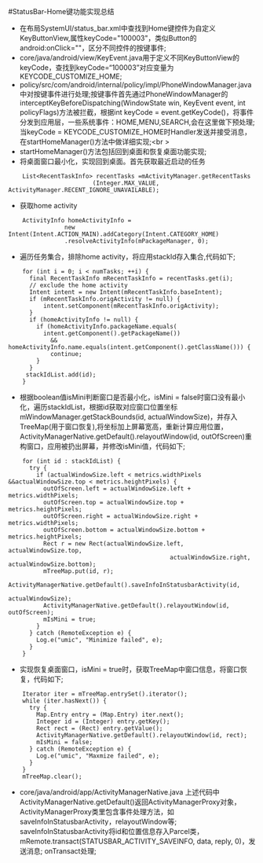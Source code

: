 
#StatusBar-Home键功能实现总结
- 在布局SystemUI/status_bar.xml中查找到Home键控件为自定义KeyButtonView,属性keyCode="100003"，类似Button的android:onClick=""，区分不同控件的按键事件;
- core/java/android/view/KeyEvent.java用于定义不同KeyButtonView的keyCode，查找到keyCode=“100003”对应变量为KEYCODE_CUSTOMIZE_HOME;
- policy/src/com/android/internal/policy/impl/PhoneWindowManager.java中对按键事件进行处理;按键事件首先通过PhoneWindowManager的interceptKeyBeforeDispatching(WindowState win, KeyEvent event, int policyFlags)方法被拦截，根据int keyCode = event.getKeyCode()，将事件分发到应用层，一些系统事件：HOME,MENU,SEARCH,会在这里做下预处理;
  当keyCode = KEYCODE_CUSTOMIZE_HOME时Handler发送并接受消息，在startHomeManager()方法中做详细实现;<br \>
- startHomeManager()方法包括回到桌面和恢复桌面功能实现;
- 将桌面窗口最小化，实现回到桌面。首先获取最近启动的任务
``` 
    List<RecentTaskInfo> recentTasks =mActivityManager.getRecentTasks
                        (Integer.MAX_VALUE, ActivityManager.RECENT_IGNORE_UNAVAILABLE);
``` 
- 获取home activity
``` 
    ActivityInfo homeActivityInfo =
                new Intent(Intent.ACTION_MAIN).addCategory(Intent.CATEGORY_HOME)
                .resolveActivityInfo(mPackageManager, 0);
``` 
- 遍历任务集合，排除home activity，将应用stackId存入集合,代码如下;
``` 
    for (int i = 0; i < numTasks; ++i) {
      final RecentTaskInfo mRecentTaskInfo = recentTasks.get(i);
      // exclude the home activity
      Intent intent = new Intent(mRecentTaskInfo.baseIntent);
      if (mRecentTaskInfo.origActivity != null) {
          intent.setComponent(mRecentTaskInfo.origActivity);
      }
      if (homeActivityInfo != null) {
        if (homeActivityInfo.packageName.equals(
          intent.getComponent().getPackageName())
            && homeActivityInfo.name.equals(intent.getComponent().getClassName())) {
            continue;
        }
      }
     stackIdList.add(id);
    }
``` 
- 根据boolean值isMini判断窗口是否最小化，isMini = false时窗口没有最小化，遍历stackIdList，根据id获取对应窗口位置坐标mWindowManager.getStackBounds(id, actualWindowSize)，并存入TreeMap(用于窗口恢复),将坐标加上屏幕宽高，重新计算应用位置，ActivityManagerNative.getDefault().relayoutWindow(id, outOfScreen)重构窗口，应用被扔出屏幕，并修改isMini值，代码如下;
``` 
    for (int id : stackIdList) {
      try {
        if (actualWindowSize.left < metrics.widthPixels &&actualWindowSize.top < metrics.heightPixels) {
          outOfScreen.left = actualWindowSize.left + metrics.widthPixels;
          outOfScreen.top = actualWindowSize.top + metrics.heightPixels;
          outOfScreen.right = actualWindowSize.right + metrics.widthPixels;
          outOfScreen.bottom = actualWindowSize.bottom + metrics.heightPixels;
          Rect r = new Rect(actualWindowSize.left, actualWindowSize.top,
                                              actualWindowSize.right, actualWindowSize.bottom);
          mTreeMap.put(id, r);
          ActivityManagerNative.getDefault().saveInfoInStatusbarActivity(id,
                                                                            actualWindowSize);
          ActivityManagerNative.getDefault().relayoutWindow(id, outOfScreen);
          mIsMini = true;
        }
      } catch (RemoteException e) {
        Log.e("umic", "Minimize failed", e);
      }
    }
``` 
- 实现恢复桌面窗口，isMini = true时，获取TreeMap中窗口信息，将窗口恢复，代码如下;
```
    Iterator iter = mTreeMap.entrySet().iterator();
    while (iter.hasNext()) {
      try {
        Map.Entry entry = (Map.Entry) iter.next();
        Integer id = (Integer) entry.getKey();
        Rect rect = (Rect) entry.getValue();
        ActivityManagerNative.getDefault().relayoutWindow(id, rect);
        mIsMini = false;
      } catch (RemoteException e) {
        Log.e("umic", "Maxmize failed", e);
      }
    }
    mTreeMap.clear();
```
- core/java/android/app/ActivityManagerNative.java
  上述代码中ActivityManagerNative.getDefault()返回ActivityManagerProxy对象，ActivityManagerProxy类里包含事件处理方法，如saveInfoInStatusbarActivity，relayoutWindow等;
  saveInfoInStatusbarActivity将id和位置信息存入Parcel类，mRemote.transact(STATUSBAR_ACTIVITY_SAVEINFO, data, reply, 0)，发送消息;
  onTransact处理;
